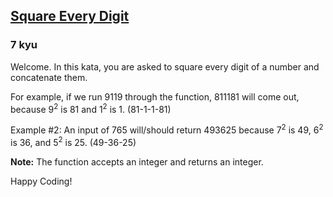 <h2><a href=https://www.codewars.com/kata/546e2562b03326a88e000020/train/csharp target="_blank">Square Every Digit</a></h2><h3>7 kyu</h3><p>Welcome. In this kata, you are asked to square every digit of a number and concatenate them.</p><p>For example, if we run 9119 through the function, 811181 will come out, because 9<sup>2</sup> is 81 and 1<sup>2</sup> is 1. (81-1-1-81)</p><p>Example #2: An input of 765 will/should return 493625 because 7<sup>2</sup> is 49, 6<sup>2</sup> is 36, and 5<sup>2</sup> is 25. (49-36-25)</p><p><strong>Note:</strong> The function accepts an integer and returns an integer.</p><p>Happy Coding!</p>
